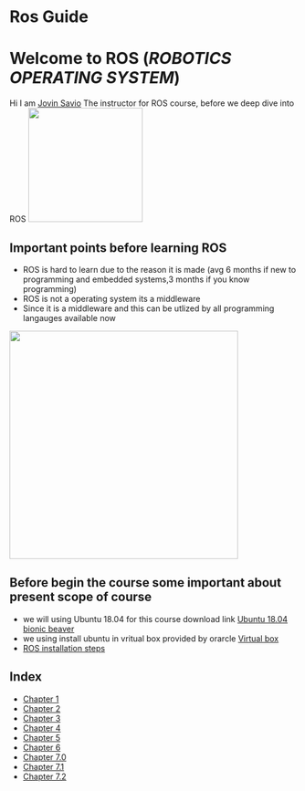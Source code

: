 # Ros Guide
# Welcome to ROS (***ROBOTICS OPERATING SYSTEM***)
Hi I am <a href="https://www.linkedin.com/in/jovin-savio-a1037a8b/" >Jovin Savio</a> The instructor for ROS course, before we deep dive into ROS 
<img src="https://upload.wikimedia.org/wikipedia/commons/thumb/b/bb/Ros_logo.svg/1024px-Ros_logo.svg.png"  height="200" />
<br>
## Important points before learning ROS
* ROS is hard to learn due to the reason it is made (avg 6 months if new to programming and embedded systems,3 months if you know programming)
* ROS is not a operating system its a middleware
 * Since it is a middleware and this can be utlized by all programming langauges available now
<img src= "https://edu.varistor.in/wp-content/uploads/top-10-programming-languages-to-learn-in-2020.jpg"  height="400" />
<br>

## Before begin the course some important about present scope of course

* we will using Ubuntu 18.04 for this course download link <a href="https://releases.ubuntu.com/18.04/" title="Hobbit lifestyles">Ubuntu 18.04 bionic beaver</a>
* we using install ubuntu in vritual box provided by orarcle <a href="https://www.virtualbox.org/" >Virtual box</a>
* <a href="https://wiki.ros.org/ROS/Installation" >ROS installation steps</a>
 
## Index
* [Chapter 1](https://jovinsav.github.io/Rosworkshop/chapter1.html)
* [Chapter 2](https://jovinsav.github.io/Rosworkshop/chapter2.html)
* [Chapter 3](https://jovinsav.github.io/Rosworkshop/chapter3.html)
* [Chapter 4](https://jovinsav.github.io/Rosworkshop/chapter4.html)
* [Chapter 5](https://jovinsav.github.io/Rosworkshop/chapter5.html)
* [Chapter 6](https://jovinsav.github.io/Rosworkshop/chapter6.html)
* [Chapter 7.0](https://jovinsav.github.io/Rosworkshop/chapter7.html)
* [Chapter 7.1](https://jovinsav.github.io/Rosworkshop/chapter7.1.html)
* [Chapter 7.2](https://jovinsav.github.io/Rosworkshop/chapter7.2.html)
